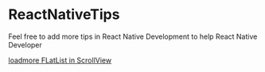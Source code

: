 # ReactNativeTips
Feel free to add more tips in React Native Development to help React Native Developer

[loadmore FLatList in ScrollView](loadmore-flatlist-in-scrollview.md)
